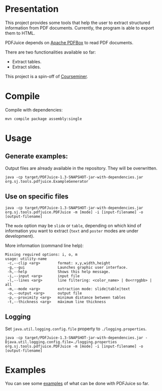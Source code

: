
Presentation
====

This project provides some tools that help the user to extract structured information from PDF documents. Currently, the program is able to export them to HTML.

PDFJuice depends on [Apache PDFBox](https://pdfbox.apache.org/) to read PDF documents.

There are two functionalities available so far:

- Extract tables.
- Extract slides.

This project is a spin-off of [Courseminer](https://github.com/andrescg2sj/Courseminer).

Compile
===

Compile with dependencies:

```
mvn compile package assembly:single
```


Usage
===

Generate examples:
---

Output files are already available in the repository. They will be overwritten.

```
java -cp target/PDFJuice-1.3-SNAPSHOT-jar-with-dependencies.jar org.sj.tools.pdfjuice.ExampleGenerator
```


Use on specific files
-----

```
java -cp target/PDFJuice-1.3-SNAPSHOT-jar-with-dependencies.jar org.sj.tools.pdfjuice.PDFJuice -m [mode] -i [input-filename] -o [output-filename]
```

The `mode` option may be `slide` or `table`, depending on which kind of information you want to extract (`text` and `poster` modes are under development).

More information (command line help):

```
Missing required options: i, o, m
usage: utility-name
 -c,--clip <arg>        format: x,y,width,height
 -g,--gui               Launches graphic user interface.
 -h,--help              Shows this help message.
 -i,--input <arg>       input file
 -l,--lines <arg>       line filtering: <color_name> | 0x<rrggbb> | all
 -m,--mode <arg>        extraction mode: slide|table|text
 -o,--output <arg>      output file
 -p,--proximity <arg>   minimum distance between tables
 -t,--thickness <arg>   máximum line thickness
```

Logging
------

Set `java.util.logging.config.file` property to `./logging.properties`.

```
java -cp target/PDFJuice-1.3-SNAPSHOT-jar-with-dependencies.jar -Djava.util.logging.config.file=./logging.properties org.sj.tools.pdfjuice.PDFJuice -m [mode] -i [input-filename] -o [output-filename]
```


Examples
===


You can see some [examples](https://github.com/andrescg2sj/PDFJuice/tree/master/examples) of what can be done with PDFJuice so far.




